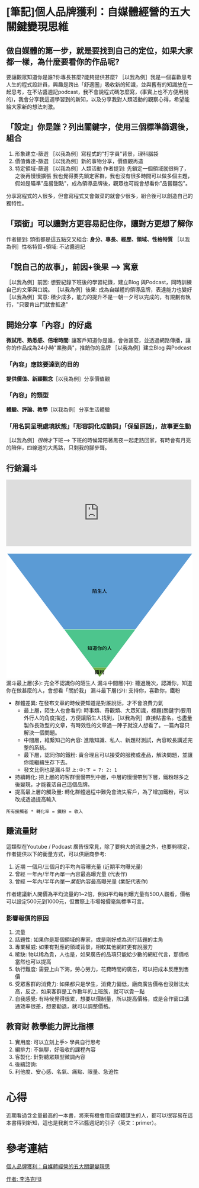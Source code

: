 # [筆記]個人品牌獲利：自媒體經營的五大關鍵變現思維



## 做自媒體的第一步，就是要找到自己的定位，如果大家都一樣，為什麼要看你的作品呢?
要讓觀眾知道你是誰?你專長甚麼?能夠提供甚麼?
 ［以我為例］我是一個喜歡思考人生的程式設計員，興趣是跨出「舒適圈」吸收新的知識，並與舊有的知識放在一起思考，在不沾醬週記podcast，我不會說程式碼怎麼寫，(事實上也不方便用說的)，我會分享我這週學習到的新知，以及分享我對人類活動的觀察心得，希望能給大家新的想法刺激。

<!--more-->

## 「設定」你是誰？列出關鍵字，使用三個標準篩選後，組合
1. 形象建立-篩選 ［以我為例］寫程式的"打字員"背景，理科腦袋
2. 價值傳達-篩選 ［以我為例］新的事物分享，價值觀再造
3. 特定領域-篩選 ［以我為例］人類活動
作者提到: 先鎖定一個領域就很夠了，之後再慢慢擴張
我也覺得要先鎖定客群，我也沒有很多時間可以做多個主題，假如是瞄準"品嘗甜點"，成為領導品牌後，觀眾也可能會想看你"品嘗麵包"。

分享寫程式的人很多，但會寫程式又會做菜的就會少很多，組合後可以創造自己的獨特性。

## 「頭銜」可以讓對方更容易記住你，讓對方更想了解你
作者提到: 頭銜都是這五點交叉組合:
**身分、專長、經歷、領域、性格特質**
［以我為例］性格特質+領域: 不沾醬週記

## 「說自己的故事」，前因+後果 --> 寓意
［以我為例］前因: 想要紀錄下班後的學習紀錄，建立Blog 與Podcast，同時訓練自己的文筆與口說。
［以我為例］後果: 成為自媒體的領導品牌，表達能力也變好
［以我為例］寓意: 積少成多，能力的提升不是一朝一夕可以完成的，有規劃有執行，"只要肯出門就會抵達"

## 開始分享「內容」的好處
**微試用、熟悉感、倍增時間**: 讓客戶知道你是誰，會做甚麼，並透過網路傳播，讓你的作品成為24小時"業務員"，推銷你的品牌
［以我為例］建立Blog 與Podcast

### 「內容」應該要達到的目的
**提供價值、新穎觀念**［以我為例］分享價值觀

### 「內容」的類型
**體驗、評論、教學**［以我為例］分享生活體驗

### 「用名詞呈現處境狀態」「形容詞化成動詞」「保留原話」，故事更生動
［以我為例］*很晚*才下班--> 下班的時候常陪著黑夜一起走路回家，有時會有月亮的陪伴，四線道的大馬路，只剩我的腳步聲。


## 行銷漏斗
<iframe src="https://open.firstory.me/embed/story/cl4lfopla01k101uc3smm9u0h" height="180" width="500" frameborder="0" scrolling="no"></iframe>

![漏斗](ex1.png)
漏斗最上層(多): 完全不認識你的陌生人
漏斗中間層(中): 聽過幾次，認識你，知道你在做甚麼的人，會想看「關於我」
漏斗最下層(少): 支持你，喜歡你，鐵粉

-  群體差異: 在發布文章的時候要知道是對誰說話，才不會浪費力氣
   - 最上層，陌生人也會看的: 時事類、奇觀類、大眾知識，標題(關鍵字)要用外行人的角度描述，方便讓陌生人找到，［以我為例］直接貼書名。也盡量製作長效型的文章，有時效性的文章過一陣子就沒人想看了。一篇內容只解決一個問題。
   - 中間層，維繫知己的內容: 進階知識、私人、新題材測試，內容較長講述完整的系統。
   - 最下層，認同你的鐵粉: 賣合理且可以接受的服務或產品，解決問題，並讓你能繼續生存下去。
   - 發文比例也是漏斗型 ``` 上:中:下 = 7: 2: 1 ``` 
-  持續轉化: 把上層的的客群慢慢帶到中層，中層的慢慢帶到下層，鐵粉越多之後變現，才能養活自己這個品牌。
-  提高最上層的觸及量: 轉化群體過程中難免會流失客戶，為了增加鐵粉，可以改成透過提高輸入 

``` 所有接觸者 * 轉化率 = 鐵粉 = 收入 ```


## 賺流量財
這類型在Youtube / Podcast 廣告很常見，除了要夠大的流量之外，也要夠穩定，作者提供以下的衡量方式，可以供廠商參考:
1. 近期 一個月/三個月的平均內容曝光量 (近期平均曝光量)
2. 曾經 一年內/半年內單一內容最高曝光量 (代表作)
3. 曾經 一年內/半年內單一*業配*內容最高曝光量 (業配代表作)

作者建議新人開價為平均流量的1~2倍，例如平均每則曝光量有500人觀看，價格可以設定500元到1000元，但實際上市場報價毫無標準可言。

### 影響報價的原因
1. 流量
2. 話題性: 如果你是那個領域的專家，或是剛好成為流行話題的主角
3. 專業權威: 如果有對應的領域背景，相較其他網紅更有說服力
4. 稀缺: 物以稀為貴，人也是，如果廣告的品項只能給少數的網紅代言，那價格當然也可以提高
5. 執行難度: 需要上山下海，勞心勞力，花費時間的廣告，可以把成本反應到售價
6. 受眾客群的消費力: 如果都只是學生，消費力偏低，廠商廣告價格也沒辦法太高，反之，如果客群是工作數年的上班族，就可以貴一點
7. 自我感覺: 有時候覺得很累，想要以價制量，所以提高價格，或是合作窗口溝通效率很差，想要勸退，就可以調整價格。


## 教育財 教學能力評比指標
1. 實用度: 可以立刻上手> 學員自行思考
2. 編排力: 不無聊，好吸收的課程內容
3. 客製化: 針對聽眾類型微調內容
4. 後續諮詢: 
5. 利他度、安心感、名氣、痛點、限量、急迫性

# 心得
近期看過含金量最高的一本書，將來有機會用自媒體謀生的人，都可以很容易在這本書得到新知，這也是我創立不沾醬週記的引子（英文：primer）。

# 參考連結
[個人品牌獲利：自媒體經營的五大關鍵變現思](https://www.books.com.tw/products/0010876387)

[作者: 李洛克FB](https://www.facebook.com/Rock.Lee.Novels)
